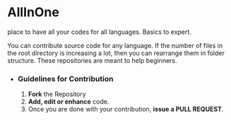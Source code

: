 # AllInOne
place to have all your codes for all languages. Basics to expert.

You can contribute source code for any language.
If the number of files in the root directory is increasing a lot, then you can rearrange them in folder structure.
These repositories are meant to help beginners.


- ### Guidelines for Contribution
    1. **Fork** the Repository
    2. **Add, edit or enhance** code.
    3. Once you are done with your contribution, **issue a PULL REQUEST**.
